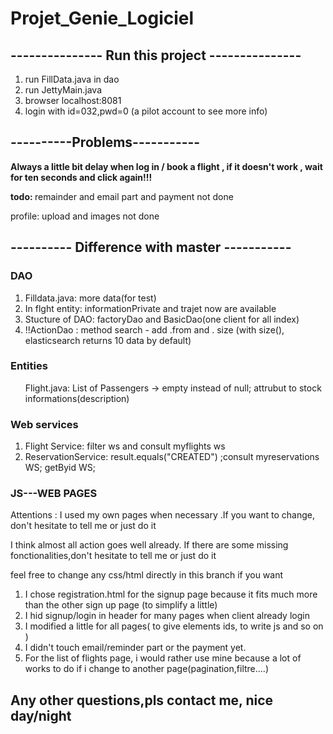 # Projet_Genie_Logiciel

<h2>--------------- Run this project ---------------</h2>
<ol>
    <li>run FillData.java in dao</li>
    <li> run JettyMain.java</li>
     <li>browser localhost:8081</li>
     <li>login with id=032,pwd=0 (a pilot account to see more info)</li>
  </ol>
 <h2>----------Problems-----------</h2>
<p><b> Always a little bit delay when log in / book a flight , if it doesn't work , wait for ten seconds and click again!!!</b></p>
<p><b>todo: </b>remainder and email part and payment not done</p>
<p>profile: upload and images not done </p>

 <h2>---------- Difference with master -----------</h2>
  <h3>DAO </h3>
 <ol>
    <li>Filldata.java: more data(for test)</li>
    <li>In flght entity: informationPrivate and trajet now are available</li>
    <li> Stucture of DAO: factoryDao and BasicDao(one client for all index)</li>
     <li>!!ActionDao : method search - add .from and . size (with size(), elasticsearch returns 10 data by default)</li>
  </ol>
  <h3>Entities</h3>
 <ol>
   Flight.java:  List of Passengers -> empty instead of null; attrubut <info> to stock informations(description) 
   </ol>
     
 <h3>Web services</h3>
 <ol>
    <li>Flight Service: filter ws and consult myflights ws </li>
    <li> ReservationService: result.equals("CREATED") ;consult myreservations WS; getByid WS; </li>
  </ol>
  
  <h3>JS---WEB PAGES</h3>
  <p>Attentions : I used my own pages when necessary .If you want to change, don't hesitate to tell me or just do it </p>
  <p>I think almost all action goes well already. If there are some missing fonctionalities,don't hesitate to tell me or just do it </p>
  <p>feel free to change any css/html directly in this branch if you want</p>
  <ol>
    <li> I chose registration.html for the signup page because it fits much more than the other sign up page (to simplify a little)</li>
    <li> I hid signup/login in header for many pages when client already login </li>
    <li> I modified a little for all pages( to give elements ids, to write js and so on )</li>
    <li> I didn't touch email/reminder part or the payment yet.</li>
    <li> For the list of flights page, i would rather use mine because a lot of works to do if i change to another page(pagination,filtre....)</li>
  </ol>

<h2> Any other questions,pls contact me, nice day/night </h2>
